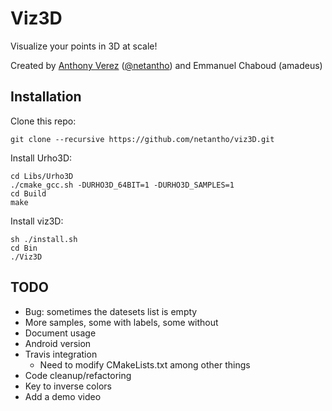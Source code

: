 # Viz3D

Visualize your points in 3D at scale!

Created by [Anthony Verez](http://www.anthony-verez.fr) ([@netantho](http://twitter.com/netantho)) and Emmanuel Chaboud (amadeus)

## Installation

Clone this repo:
```
git clone --recursive https://github.com/netantho/viz3D.git
```

Install Urho3D:
```
cd Libs/Urho3D
./cmake_gcc.sh -DURHO3D_64BIT=1 -DURHO3D_SAMPLES=1
cd Build
make
```

Install viz3D:
```
sh ./install.sh
cd Bin
./Viz3D
```

## TODO

* Bug: sometimes the datesets list is empty
* More samples, some with labels, some without
* Document usage
* Android version
* Travis integration
	* Need to modify CMakeLists.txt among other things
* Code cleanup/refactoring
* Key to inverse colors
* Add a demo video
